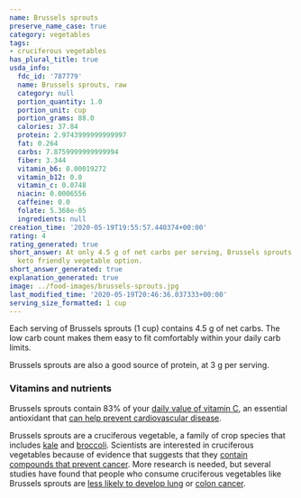 ```yaml
---
name: Brussels sprouts
preserve_name_case: true
category: vegetables
tags:
- cruciferous vegetables
has_plural_title: true
usda_info:
  fdc_id: '787779'
  name: Brussels sprouts, raw
  category: null
  portion_quantity: 1.0
  portion_unit: cup
  portion_grams: 88.0
  calories: 37.84
  protein: 2.9743999999999997
  fat: 0.264
  carbs: 7.8759999999999994
  fiber: 3.344
  vitamin_b6: 0.00019272
  vitamin_b12: 0.0
  vitamin_c: 0.0748
  niacin: 0.0006556
  caffeine: 0.0
  folate: 5.368e-05
  ingredients: null
creation_time: '2020-05-19T19:55:57.440374+00:00'
rating: 4
rating_generated: true
short_answer: At only 4.5 g of net carbs per serving, Brussels sprouts are an excellent,
  keto friendly vegetable option.
short_answer_generated: true
explanation_generated: true
image: ../food-images/brussels-sprouts.jpg
last_modified_time: '2020-05-19T20:46:36.037333+00:00'
serving_size_formatted: 1 cup
---
```

Each serving of Brussels sprouts (1 cup) contains 4.5 g of net carbs. The low carb count makes them easy to fit comfortably within your daily carb limits.

Brussels sprouts are also a good source of protein, at 3 g per serving.

### Vitamins and nutrients

Brussels sprouts contain 83% of your [daily value of vitamin C](https://ods.od.nih.gov/factsheets/VitaminC-HealthProfessional/), an essential antioxidant that [can help prevent cardiovascular disease](https://www.ncbi.nlm.nih.gov/pubmed/17884994).

Brussels sprouts are a cruciferous vegetable, a family of crop species that includes [kale](/kale) and [broccoli](/broccoli). Scientists are interested in cruciferous vegetables because of evidence that suggests that they [contain compounds that prevent cancer](https://www.cancer.gov/about-cancer/causes-prevention/risk/diet/cruciferous-vegetables-fact-sheet). More research is needed, but several studies have found that people who consume cruciferous vegetables like Brussels sprouts are [less likely to develop lung](https://www.ncbi.nlm.nih.gov/pubmed/11078758) or [colon cancer](https://www.ncbi.nlm.nih.gov/pubmed/11117618).
